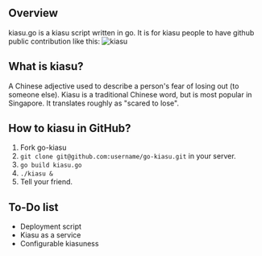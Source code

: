 ## Overview
kiasu.go is a kiasu script written in go. It is for kiasu people to have github public contribution like this:
![kiasu](https://github.com/yeouchien/go-kiasu/raw/master/kiasu.png "Kiasu")

## What is kiasu?
A Chinese adjective used to describe a person's fear of losing out (to someone else). Kiasu is a traditional Chinese word, but is most popular in Singapore. It translates roughly as "scared to lose".

## How to kiasu in GitHub?
1. Fork go-kiasu
2. `git clone git@github.com:username/go-kiasu.git` in your server.
3. `go build kiasu.go`
4. `./kiasu &`
5. Tell your friend.

## To-Do list
* Deployment script
* Kiasu as a service
* Configurable kiasuness
